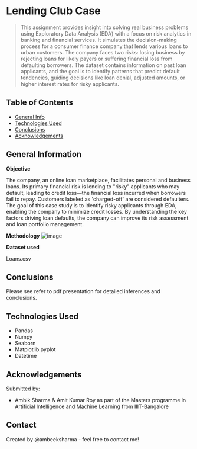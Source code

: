 # Lending Club Case
> This assignment provides insight into solving real business problems using Exploratory Data Analysis (EDA) with a focus on risk analytics in banking and financial services. It simulates the decision-making process for a consumer finance company that lends various loans to urban customers. The company faces two risks: losing business by rejecting loans for likely payers or suffering financial loss from defaulting borrowers. The dataset contains information on past loan applicants, and the goal is to identify patterns that predict default tendencies, guiding decisions like loan denial, adjusted amounts, or higher interest rates for risky applicants.


## Table of Contents
* [General Info](#general-information)
* [Technologies Used](#technologies-used)
* [Conclusions](#conclusions)
* [Acknowledgements](#acknowledgements)

<!-- You can include any other section that is pertinent to your problem -->

## General Information
**Objective**

The company, an online loan marketplace, facilitates personal and business loans. Its primary financial risk is lending to "risky" applicants who may default, leading to credit loss—the financial loss incurred when borrowers fail to repay. Customers labeled as 'charged-off' are considered defaulters. The goal of this case study is to identify risky applicants through EDA, enabling the company to minimize credit losses. By understanding the key factors driving loan defaults, the company can improve its risk assessment and loan portfolio management.

**Methodology**
![image](https://github.com/user-attachments/assets/0611d895-3025-409c-8332-c21e42b028fc)

**Dataset used**

Loans.csv

<!-- You don't have to answer all the questions - just the ones relevant to your project. -->

## Conclusions
Please see refer to pdf presentation for detailed inferences and conclusions.

<!-- You don't have to answer all the questions - just the ones relevant to your project. -->


## Technologies Used
- Pandas
- Numpy
- Seaborn
- Matplotlib.pyplot
- Datetime

<!-- As the libraries versions keep on changing, it is recommended to mention the version of library used in this project -->

## Acknowledgements

Submitted by:
- Ambik Sharma & Amit Kumar Roy as part of the Masters programme in Artificial Intelligence and Machine Learning from IIIT-Bangalore


## Contact
Created by @ambeeksharma - feel free to contact me!


<!-- Optional -->
<!-- ## License -->
<!-- This project is open source and available under the [... License](). -->

<!-- You don't have to include all sections - just the one's relevant to your project -->
